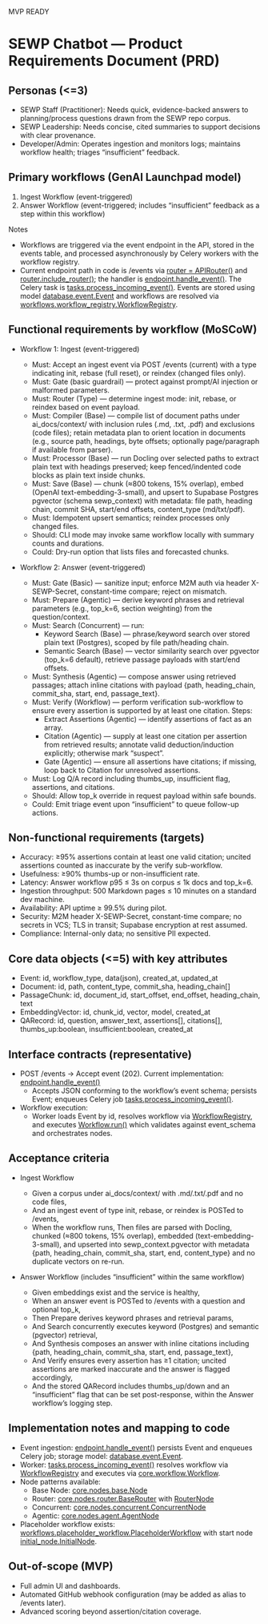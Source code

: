 MVP READY
# SEWP Chatbot — Product Requirements Document (PRD)

## Personas (<=3)
- SEWP Staff (Practitioner): Needs quick, evidence-backed answers to planning/process questions drawn from the SEWP repo corpus.
- SEWP Leadership: Needs concise, cited summaries to support decisions with clear provenance.
- Developer/Admin: Operates ingestion and monitors logs; maintains workflow health; triages “insufficient” feedback.

## Primary workflows (GenAI Launchpad model)
1) Ingest Workflow (event-triggered)
2) Answer Workflow (event-triggered; includes “insufficient” feedback as a step within this workflow)

Notes
- Workflows are triggered via the event endpoint in the API, stored in the events table, and processed asynchronously by Celery workers with the workflow registry.
- Current endpoint path in code is /events via [router = APIRouter()](app/api/router.py:12) and [router.include_router()](app/api/router.py:14); the handler is [endpoint.handle_event()](app/api/endpoint.py:39). The Celery task is [tasks.process_incoming_event()](app/worker/tasks.py:18). Events are stored using model [database.event.Event](app/database/event.py:21) and workflows are resolved via [workflows.workflow_registry.WorkflowRegistry](app/workflows/workflow_registry.py:6).

## Functional requirements by workflow (MoSCoW)

- Workflow 1: Ingest (event-triggered)
  - Must: Accept an ingest event via POST /events (current) with a type indicating init, rebase (full reset), or reindex (changed files only).
  - Must: Gate (basic guardrail) — protect against prompt/AI injection or malformed parameters.
  - Must: Router (Type) — determine ingest mode: init, rebase, or reindex based on event payload.
  - Must: Compiler (Base) — compile list of document paths under ai_docs/context/ with inclusion rules (.md, .txt, .pdf) and exclusions (code files); retain metadata plan to orient location in documents (e.g., source path, headings, byte offsets; optionally page/paragraph if available from parser).
  - Must: Processor (Base) — run Docling over selected paths to extract plain text with headings preserved; keep fenced/indented code blocks as plain text inside chunks.
  - Must: Save (Base) — chunk (≈800 tokens, 15% overlap), embed (OpenAI text-embedding-3-small), and upsert to Supabase Postgres pgvector (schema sewp_context) with metadata: file path, heading chain, commit SHA, start/end offsets, content_type (md/txt/pdf).
  - Must: Idempotent upsert semantics; reindex processes only changed files.
  - Should: CLI mode may invoke same workflow locally with summary counts and durations.
  - Could: Dry-run option that lists files and forecasted chunks.

- Workflow 2: Answer (event-triggered)
  - Must: Gate (Basic) — sanitize input; enforce M2M auth via header X-SEWP-Secret, constant-time compare; reject on mismatch.
  - Must: Prepare (Agentic) — derive keyword phrases and retrieval parameters (e.g., top_k=6, section weighting) from the question/context.
  - Must: Search (Concurrent) — run:
    - Keyword Search (Base) — phrase/keyword search over stored plain text (Postgres), scoped by file path/heading chain.
    - Semantic Search (Base) — vector similarity search over pgvector (top_k=6 default), retrieve passage payloads with start/end offsets.
  - Must: Synthesis (Agentic) — compose answer using retrieved passages; attach inline citations with payload {path, heading_chain, commit_sha, start, end, passage_text}.
  - Must: Verify (Workflow) — perform verification sub-workflow to ensure every assertion is supported by at least one citation. Steps:
    - Extract Assertions (Agentic) — identify assertions of fact as an array.
    - Citation (Agentic) — supply at least one citation per assertion from retrieved results; annotate valid deduction/induction explicitly; otherwise mark “suspect”.
    - Gate (Agentic) — ensure all assertions have citations; if missing, loop back to Citation for unresolved assertions.
  - Must: Log Q/A record including thumbs_up, insufficient flag, assertions, and citations.
  - Should: Allow top_k override in request payload within safe bounds.
  - Could: Emit triage event upon “insufficient” to queue follow-up actions.

## Non-functional requirements (targets)
- Accuracy: ≥95% assertions contain at least one valid citation; uncited assertions counted as inaccurate by the verify sub-workflow.
- Usefulness: ≥90% thumbs-up or non-insufficient rate.
- Latency: Answer workflow p95 ≤ 3s on corpus ≤ 1k docs and top_k=6.
- Ingestion throughput: 500 Markdown pages ≤ 10 minutes on a standard dev machine.
- Availability: API uptime ≥ 99.5% during pilot.
- Security: M2M header X-SEWP-Secret, constant-time compare; no secrets in VCS; TLS in transit; Supabase encryption at rest assumed.
- Compliance: Internal-only data; no sensitive PII expected.

## Core data objects (<=5) with key attributes
- Event: id, workflow_type, data(json), created_at, updated_at
- Document: id, path, content_type, commit_sha, heading_chain[]
- PassageChunk: id, document_id, start_offset, end_offset, heading_chain, text
- EmbeddingVector: id, chunk_id, vector, model, created_at
- QARecord: id, question, answer_text, assertions[], citations[], thumbs_up:boolean, insufficient:boolean, created_at

## Interface contracts (representative)
- POST /events → Accept event (202). Current implementation: [endpoint.handle_event()](app/api/endpoint.py:39)
  - Accepts JSON conforming to the workflow’s event schema; persists Event; enqueues Celery job [tasks.process_incoming_event()](app/worker/tasks.py:18).
- Workflow execution:
  - Worker loads Event by id, resolves workflow via [WorkflowRegistry](app/workflows/workflow_registry.py:6), and executes [Workflow.run()](app/core/workflow.py:105) which validates against event_schema and orchestrates nodes.

## Acceptance criteria

- Ingest Workflow
  - Given a corpus under ai_docs/context/ with .md/.txt/.pdf and no code files,
  - And an ingest event of type init, rebase, or reindex is POSTed to /events,
  - When the workflow runs, Then files are parsed with Docling, chunked (≈800 tokens, 15% overlap), embedded (text-embedding-3-small),
    and upserted into sewp_context.pgvector with metadata {path, heading_chain, commit_sha, start, end, content_type} and no duplicate vectors on re-run.

- Answer Workflow (includes “insufficient” within the same workflow)
  - Given embeddings exist and the service is healthy,
  - When an answer event is POSTed to /events with a question and optional top_k,
  - Then Prepare derives keyword phrases and retrieval params,
  - And Search concurrently executes keyword (Postgres) and semantic (pgvector) retrieval,
  - And Synthesis composes an answer with inline citations including {path, heading_chain, commit_sha, start, end, passage_text},
  - And Verify ensures every assertion has ≥1 citation; uncited assertions are marked inaccurate and the answer is flagged accordingly,
  - And the stored QARecord includes thumbs_up/down and an “insufficient” flag that can be set post-response, within the Answer workflow’s logging step.

## Implementation notes and mapping to code
- Event ingestion: [endpoint.handle_event()](app/api/endpoint.py:39) persists Event and enqueues Celery job; storage model: [database.event.Event](app/database/event.py:21).
- Worker: [tasks.process_incoming_event()](app/worker/tasks.py:18) resolves workflow via [WorkflowRegistry](app/workflows/workflow_registry.py:6) and executes via [core.workflow.Workflow](app/core/workflow.py:24).
- Node patterns available:
  - Base Node: [core.nodes.base.Node](app/core/nodes/base.py:14)
  - Router: [core.nodes.router.BaseRouter](app/core/nodes/router.py:16) with [RouterNode](app/core/nodes/router.py:50)
  - Concurrent: [core.nodes.concurrent.ConcurrentNode](app/core/nodes/concurrent.py:9)
  - Agentic: [core.nodes.agent.AgentNode](app/core/nodes/agent.py:102)
- Placeholder workflow exists: [workflows.placeholder_workflow.PlaceholderWorkflow](app/workflows/placeholder_workflow.py:7) with start node [initial_node.InitialNode](app/workflows/placeholder_workflow_nodes/initial_node.py:5).

## Out-of-scope (MVP)
- Full admin UI and dashboards.
- Automated GitHub webhook configuration (may be added as alias to /events later).
- Advanced scoring beyond assertion/citation coverage.